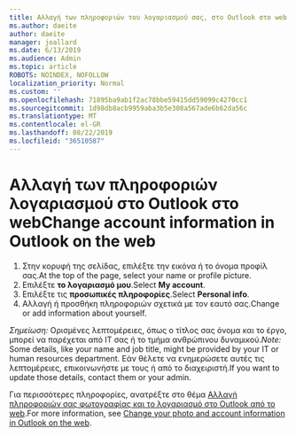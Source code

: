 ```yaml
---
title: Αλλαγή των πληροφοριών του λογαριασμού σας, στο Outlook στο web
ms.author: daeite
author: daeite
manager: joallard
ms.date: 6/13/2019
ms.audience: Admin
ms.topic: article
ROBOTS: NOINDEX, NOFOLLOW
localization_priority: Normal
ms.custom: ''
ms.openlocfilehash: 71895ba9ab1f2ac78bbe59415dd59099c4270cc1
ms.sourcegitcommit: 1d98db8acb9959aba3b5e308a567ade6b62da56c
ms.translationtype: MT
ms.contentlocale: el-GR
ms.lasthandoff: 08/22/2019
ms.locfileid: "36510587"
---
```

# <a name="change-account-information-in-outlook-on-the-web"></a><span data-ttu-id="978ec-102">Αλλαγή των πληροφοριών λογαριασμού στο Outlook στο web</span><span class="sxs-lookup"><span data-stu-id="978ec-102">Change account information in Outlook on the web</span></span>

1. <span data-ttu-id="978ec-103">Στην κορυφή της σελίδας, επιλέξτε την εικόνα ή το όνομα προφίλ σας.</span><span class="sxs-lookup"><span data-stu-id="978ec-103">At the top of the page, select your name or profile picture.</span></span>
1. <span data-ttu-id="978ec-104">Επιλέξτε **το λογαριασμό μου**.</span><span class="sxs-lookup"><span data-stu-id="978ec-104">Select **My account**.</span></span>
1. <span data-ttu-id="978ec-105">Επιλέξτε τις **προσωπικές πληροφορίες**.</span><span class="sxs-lookup"><span data-stu-id="978ec-105">Select **Personal info**.</span></span>
1. <span data-ttu-id="978ec-106">Αλλαγή ή προσθήκη πληροφοριών σχετικά με τον εαυτό σας.</span><span class="sxs-lookup"><span data-stu-id="978ec-106">Change or add information about yourself.</span></span>

<span data-ttu-id="978ec-107">*Σημείωση:* Ορισμένες λεπτομέρειες, όπως ο τίτλος σας όνομα και το έργο, μπορεί να παρέχεται από IT σας ή το τμήμα ανθρώπινου δυναμικού.</span><span class="sxs-lookup"><span data-stu-id="978ec-107">*Note:* Some details, like your name and job title, might be provided by your IT or human resources department.</span></span> <span data-ttu-id="978ec-108">Εάν θέλετε να ενημερώσετε αυτές τις λεπτομέρειες, επικοινωνήστε με τους ή από το διαχειριστή.</span><span class="sxs-lookup"><span data-stu-id="978ec-108">If you want to update those details, contact them or your admin.</span></span>

<span data-ttu-id="978ec-109">Για περισσότερες πληροφορίες, ανατρέξτε στο θέμα [Αλλαγή πληροφοριών σας φωτογραφίας και το λογαριασμό στο Outlook από το web](https://support.office.com/article/b2dbb289-851d-4bed-93c3-3e136f5659ec).</span><span class="sxs-lookup"><span data-stu-id="978ec-109">For more information, see [Change your photo and account information in Outlook on the web](https://support.office.com/article/b2dbb289-851d-4bed-93c3-3e136f5659ec).</span></span>